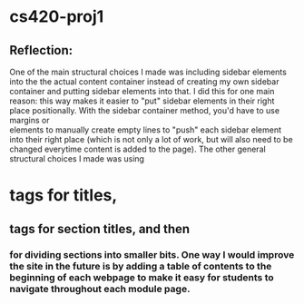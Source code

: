 # cs420-proj1
## Reflection:
One of the main structural choices I made was including sidebar elements into the the actual content container instead of creating my own sidebar container and putting sidebar elements into that. I did this for one main reason: this way makes it easier to "put" sidebar elements in their right place positionally. With the sidebar container method, you'd have to use margins or <br> elements to manually create empty lines to "push" each sidebar element into their right place (which is not only a lot of work, but will also need to be changed everytime content is added to the page). The other general structural choices I made was using <h1> tags for titles, <h2> tags for section titles, and then <h3> for dividing sections into smaller bits. One way I would improve the site in the future is by adding a table of contents to the beginning of each webpage to make it easy for students to navigate throughout each module page.